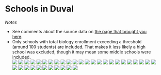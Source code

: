 # Schools in Duval  *Notes*- See comments about the source data on [the page that brought you here](https://adamlamee.github.io/FL-K12-analyses/plots/District_pages/Duval.html).  - Only schools with total biology enrollment exceeding a threshold (around 100 students) are included. That makes it less likely a high school was excluded, though it may mean some middle schools were included.  
![](../School_plots/DUVAL/ALFRED_I_D.png)
![](../School_plots/DUVAL/ANDREW_JAC.png)
![](../School_plots/DUVAL/ATLANTIC_C.png)
![](../School_plots/DUVAL/A_PHILIP_R.png)
![](../School_plots/DUVAL/BALDWIN_SE.png)
![](../School_plots/DUVAL/BISCAYNE.png)
![](../School_plots/DUVAL/DARNELL_CO.png)
![](../School_plots/DUVAL/DOUGLAS_AN.png)
![](../School_plots/DUVAL/DUNCAN_U_F.png)
![](../School_plots/DUVAL/DUVAL_CHAR.png)
![](../School_plots/DUVAL/DUVAL_MYCR.png)
![](../School_plots/DUVAL/EDWARD_H_W.png)
![](../School_plots/DUVAL/ENGLEWOOD.png)
![](../School_plots/DUVAL/FIRST_COAS.png)
![](../School_plots/DUVAL/FORT_CAROL.png)
![](../School_plots/DUVAL/FRANK_H_PE.png)
![](../School_plots/DUVAL/JAMES_WELD.png)
![](../School_plots/DUVAL/JEAN_RIBAU.png)
![](../School_plots/DUVAL/KIRBYSMITH.png)
![](../School_plots/DUVAL/LONE_STAR.png)
![](../School_plots/DUVAL/MANDARIN.png)
![](../School_plots/DUVAL/MAYPORT.png)
![](../School_plots/DUVAL/PAXON_ADVA.png)
![](../School_plots/DUVAL/RIVER_CITY.png)
![](../School_plots/DUVAL/ROBERT_E_L.png)
![](../School_plots/DUVAL/SAMUEL_W_W.png)
![](../School_plots/DUVAL/SANDALWOOD.png)
![](../School_plots/DUVAL/SOUTHSIDE.png)
![](../School_plots/DUVAL/STANTON_CO.png)
![](../School_plots/DUVAL/TERRY_PARK.png)
![](../School_plots/DUVAL/THE_BRIDGE.png)
![](../School_plots/DUVAL/TWIN_LAKES.png)
![](../School_plots/DUVAL/WESTSIDE.png)
![](../School_plots/DUVAL/WILLIAM_M_.png)
![](../School_plots/DUVAL/_FOR_ACCEL.png)
